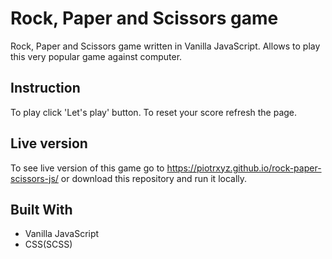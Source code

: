 # Rock, Paper and Scissors game

Rock, Paper and Scissors game written in Vanilla JavaScript. Allows to play this very popular game
against computer. 

## Instruction

To play click 'Let's play' button.
To reset your score refresh the page. 

## Live version

To see live version of this game go to https://piotrxyz.github.io/rock-paper-scissors-js/
or download this repository and run it locally.

## Built With

- Vanilla JavaScript
- CSS(SCSS)
